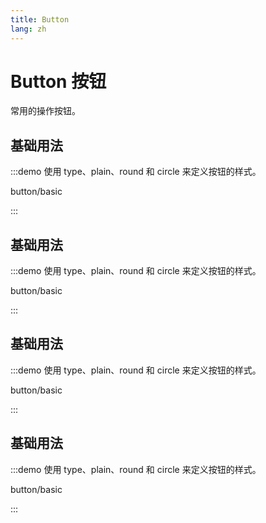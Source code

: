 ```yaml
---
title: Button
lang: zh
---
```


# Button 按钮

常用的操作按钮。

## 基础用法

:::demo 使用 type、plain、round 和 circle 来定义按钮的样式。

button/basic

:::

## 基础用法

:::demo 使用 type、plain、round 和 circle 来定义按钮的样式。

button/basic

:::

## 基础用法

:::demo 使用 type、plain、round 和 circle 来定义按钮的样式。

button/basic

:::

## 基础用法

:::demo 使用 type、plain、round 和 circle 来定义按钮的样式。

button/basic

:::
